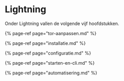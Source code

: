 # Lightning

Onder Lightning vallen de volgende vijf hoofdstukken.

{% page-ref page="tor-aanpassen.md" %}

{% page-ref page="installatie.md" %}

{% page-ref page="configuratie.md" %}

{% page-ref page="starten-en-cli.md" %}

{% page-ref page="automatisering.md" %}

